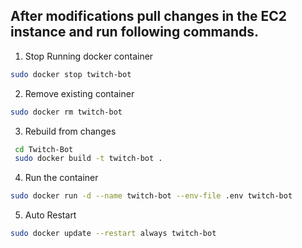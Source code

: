 ## After modifications pull changes in the EC2 instance and run following commands.

1. Stop Running docker container

```bash
sudo docker stop twitch-bot
```

2. Remove existing container
```bash
sudo docker rm twitch-bot
```

3. Rebuild from changes

```bash
 cd Twitch-Bot
 sudo docker build -t twitch-bot .
```

4. Run the container

```bash
sudo docker run -d --name twitch-bot --env-file .env twitch-bot

```

5. Auto Restart 

```bash
sudo docker update --restart always twitch-bot
```

